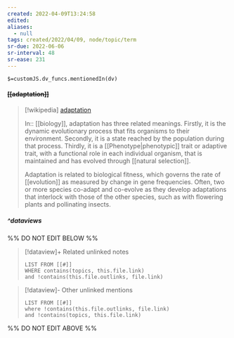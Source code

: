 ```yaml
---
created: 2022-04-09T13:24:58 
edited: 
aliases:
  - null
tags: created/2022/04/09, node/topic/term
sr-due: 2022-06-06
sr-interval: 48
sr-ease: 231
---
```

`$=customJS.dv_funcs.mentionedIn(dv)`

#### <s class="topic-title">[[adaptation]]</s>

> [!wikipedia] [adaptation](https://en.wikipedia.org/wiki/Adaptation)
> 
> In:: [[biology]],
> adaptation has three related meanings. Firstly, it is the dynamic evolutionary process that fits organisms to their environment. Secondly, it is a state reached by the population during that process. Thirdly, it is a [[Phenotype|phenotypic]] trait or adaptive trait, with a functional role in each individual organism, that is maintained and has evolved through [[natural selection]].
> 
> Adaptation is related to biological fitness, which governs the rate of [[evolution]] as measured by change in gene frequencies. Often, two or more species co-adapt and co-evolve as they develop adaptations that interlock with those of the other species, such as with flowering plants and pollinating insects. 
> 


##### ^dataviews

%% DO NOT EDIT BELOW %%
> [!dataview]+ Related unlinked notes
> ```dataview
> LIST FROM [[#]]
> WHERE contains(topics, this.file.link)
> and !contains(this.file.outlinks, file.link)
> ```
 
> [!dataview]- Other unlinked mentions
> ```dataview
> LIST FROM [[#]]
> where !contains(this.file.outlinks, file.link)
> and !contains(topics, this.file.link)
> ```

%% DO NOT EDIT ABOVE %%
